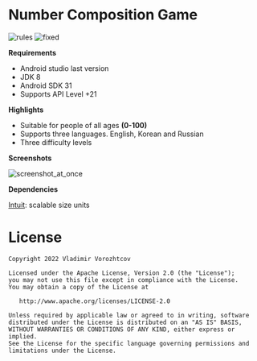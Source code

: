 # Number Composition Game

![rules](https://user-images.githubusercontent.com/57666313/153745790-dc7e94c0-c73e-46c6-8c61-0bae295dea32.png)
![fixed](https://user-images.githubusercontent.com/57666313/153745651-7365c80e-928d-4ce4-a7db-5eca8d361165.png)


**Requirements**
- Android studio last version
- JDK 8
- Android SDK 31
- Supports API Level +21

**Highlights**
- Suitable for people of all ages <b>(0-100)</b>
- Supports three languages. English, Korean and Russian
- Three difficulty levels

**Screenshots**

![screenshot_at_once](https://user-images.githubusercontent.com/57666313/153745468-1f2e6ba8-e640-4866-9beb-639129c4dca3.png)


**Dependencies**

[Intuit]: scalable size units

# License

    Copyright 2022 Vladimir Vorozhtcov

    Licensed under the Apache License, Version 2.0 (the "License");
    you may not use this file except in compliance with the License.
    You may obtain a copy of the License at

       http://www.apache.org/licenses/LICENSE-2.0

    Unless required by applicable law or agreed to in writing, software
    distributed under the License is distributed on an "AS IS" BASIS,
    WITHOUT WARRANTIES OR CONDITIONS OF ANY KIND, either express or implied.
    See the License for the specific language governing permissions and
    limitations under the License.

[Intuit]: https://github.com/intuit
